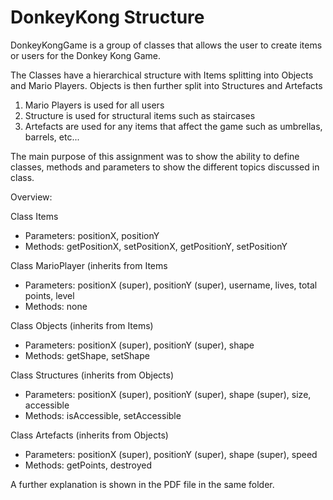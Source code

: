 # DonkeyKong Structure

DonkeyKongGame is a group of classes that allows the user to create items or users for the Donkey Kong Game.

The Classes have a hierarchical structure with Items splitting into Objects and Mario Players.
Objects is then further split into Structures and Artefacts

1. Mario Players is used for all users
2. Structure is used for structural items such as staircases
3. Artefacts are used for any items that affect the game such as umbrellas, barrels, etc...

The main purpose of this assignment was to show the ability to define
classes, methods and parameters to show the different topics discussed in class.

Overview:

Class Items
* Parameters: positionX, positionY
* Methods: getPositionX, setPositionX, getPositionY, setPositionY

Class MarioPlayer (inherits from Items
* Parameters: positionX (super), positionY (super), username, lives, total points, level
* Methods: none


Class Objects (inherits from Items)
* Parameters: positionX (super), positionY (super), shape
* Methods: getShape, setShape

Class Structures (inherits from Objects)
* Parameters: positionX (super), positionY (super), shape (super), size, accessible
* Methods: isAccessible, setAccessible


Class Artefacts (inherits from Objects)
* Parameters: positionX (super), positionY (super), shape (super), speed
* Methods: getPoints, destroyed

A further explanation is shown in the PDF file in the same folder.